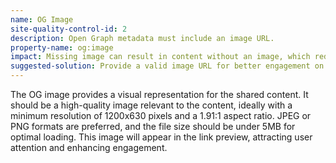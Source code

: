 ```yaml
---
name: OG Image
site-quality-control-id: 2
description: Open Graph metadata must include an image URL.
property-name: og:image
impact: Missing image can result in content without an image, which reduces engagement.
suggested-solution: Provide a valid image URL for better engagement on social platforms.
---
```


The OG image provides a visual representation for the shared content. It should
be a high-quality image relevant to the content, ideally with a minimum
resolution of 1200x630 pixels and a 1.91:1 aspect ratio. JPEG or PNG formats are
preferred, and the file size should be under 5MB for optimal loading. This image
will appear in the link preview, attracting user attention and enhancing
engagement.
